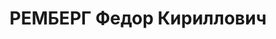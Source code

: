 ---
title: РЕМБЕРГ Федор Кириллович
description: '1888 року народження, с. Степанівка Драбівського району Полтавської
  області, українець, освіта початкова, безпартійний. Майстер цеху рельсових кріплень
  заводу ім. Кірова. Проживав: м. Макіївка Донецької області, Радколонія, буд. № 173.

  Заарештований 12 липня 1937 року. Виїзною сесією військової колегії Верховного Суду
  у м. Сталіно (м. Донецьк) 2 грудня 1937 року засуджений до розстрілу. Даних про
  виконання вироку немає.

  Реабілітований у 1989 році.'
---